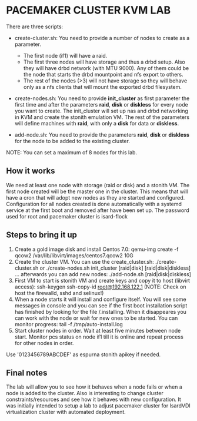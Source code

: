 # PACEMAKER CLUSTER KVM LAB

There are three scripts:
- create-cluster.sh: You need to provide a number of nodes to create as
    a parameter.
    - The first node (if1) will have a raid.
    - The first three nodes will have storage and thus a drbd setup. Also they
        will have drbd network (with MTU 9000). Any of them could be the node
        that starts the drbd mountpoint and nfs export to others.
    - The rest of the nodes (>3) will not have storage so they will behave
        only as a nfs clients that will mount the exported drbd filesystem.

- create-nodes.sh: You need to provide **init_cluster** as first parameter
    the first time and after the parameters **raid**, **disk** or **diskless**
    for every node you want to create.
    The init_cluster will set up nas and drbd networking in KVM and create
    the stonith emulation VM.
    The rest of the parameters will define machines with **raid**, with
    only a **disk** for data or **diskless**.
    
- add-node.sh: You need to provide the parameters **raid**, **disk** or **diskless**
    for the node to be added to the existing cluster.
    
NOTE: You can set a maximum of 8 nodes for this lab.

## How it works
We need at least one node with storage (raid or disk) and a stonith VM.
The first node created will be the master one in the cluster. This means
that will have a cron that will adopt new nodes as they are started and
configured.
Configuration for all nodes created is done automatically with a systemd
service at the first boot and removed after have been set up.
The password used for root and pacemaker cluster is isard-flock

## Steps to bring it up

1. Create a gold image disk and install Centos 7.0:
    qemu-img create -f qcow2 /var/lib/libvirt/images/centos7.qcow2 10G
2. Create the cluster VM. You can use the create_cluster.sh:
    ./create-cluster.sh <number of nodes>
    or
    ./create-nodes.sh init_cluster [raid|disk] [raid|disk|diskless] ...
    afterwards you can add new nodes:
    ./add-node.sh [raid|disk|diskless]
3. First VM to start is stonith VM and create keys and copy it to host 
    (libvirt access):
    ssh-keygen
    ssh-copy-id root@192.168.122.1
    (NOTE: Check on host the firewalld, sshd and selinux!)
4. When a node starts it will install and configure itself. You will see
    some messages in console and you can see if the first boot installation
    script has finished by looking for the file /.installing. When it
    disappeares you can work with the node or wait for new ones to be
    started. You can monitor progress: tail -f /tmp/auto-install.log
5. Start cluster nodes in order. Wait at least five minutes between node
    start. Monitor pcs status on node if1 till it is online and repeat
    process for other nodes in order.
    
Use '0123456789ABCDEF' as espurna stonith apikey if needed.


## Final notes

The lab will allow you to see how it behaves when a node fails or when a
node is added to the cluster.
Also is interesting to change cluster constraints/resources and see how
it behaves with new configuration.
It was initially intended to setup a lab to adjust pacemaker cluster for
IsardVDI virtualization cluster with automated deployment.
